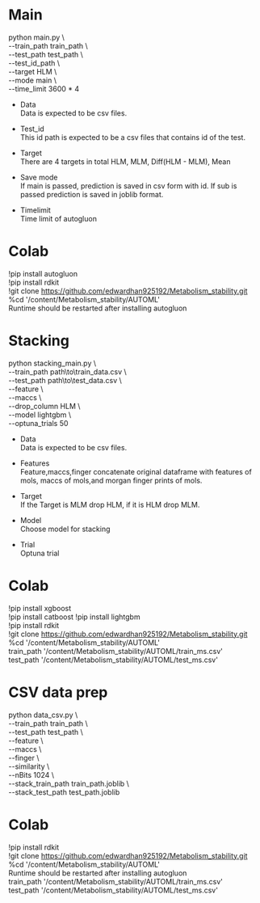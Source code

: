 # Main  
python main.py \  
--train_path train_path \    
--test_path test_path \  
--test_id_path \  
--target HLM \  
--mode main \  
--time_limit 3600 * 4  

* Data  
Data is expected to be csv files.

* Test_id  
This id path is expected to be a csv files that contains id of the test.  

* Target  
There are 4 targets in total HLM, MLM, Diff(HLM - MLM), Mean

* Save mode  
If main is passed, prediction is saved in csv form with id. If sub is passed prediction is saved in joblib format.

* Timelimit  
Time limit of autogluon

# Colab  
!pip install autogluon  
!pip install rdkit  
!git clone https://github.com/edwardhan925192/Metabolism_stability.git  
%cd '/content/Metabolism_stability/AUTOML'  
Runtime should be restarted after installing autogluon   

# Stacking  
python stacking_main.py \  
--train_path path\to\train_data.csv \  
--test_path path\to\test_data.csv \  
--feature \  
--maccs \  
--drop_column HLM \  
--model lightgbm \  
--optuna_trials 50  

* Data  
Data is expected to be csv files.

* Features  
Feature,maccs,finger concatenate original dataframe with features of mols, maccs of mols,and morgan finger prints of mols.

* Target  
If the Target is MLM drop HLM, if it is HLM drop MLM.  

* Model  
Choose model for stacking  

* Trial  
Optuna trial

# Colab  
!pip install xgboost  
!pip install catboost 
!pip install lightgbm  
!pip install rdkit  
!git clone https://github.com/edwardhan925192/Metabolism_stability.git  
%cd '/content/Metabolism_stability/AUTOML'  
train_path  '/content/Metabolism_stability/AUTOML/train_ms.csv'  
test_path  '/content/Metabolism_stability/AUTOML/test_ms.csv'  

# CSV data prep  
python data_csv.py \  
--train_path train_path \  
--test_path test_path \  
--feature \  
--maccs \  
--finger \  
--similarity \    
--nBits 1024 \  
--stack_train_path train_path.joblib \  
--stack_test_path test_path.joblib     

# Colab  
!pip install rdkit  
!git clone https://github.com/edwardhan925192/Metabolism_stability.git  
%cd '/content/Metabolism_stability/AUTOML'  
Runtime should be restarted after installing autogluon   
train_path  '/content/Metabolism_stability/AUTOML/train_ms.csv'    
test_path  '/content/Metabolism_stability/AUTOML/test_ms.csv' 





